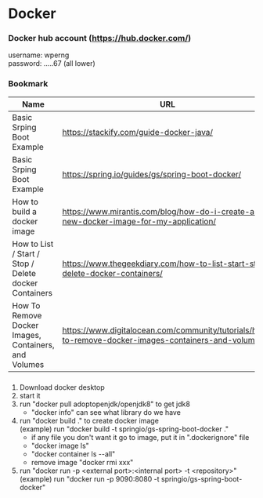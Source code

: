 # Docker

### Docker hub account (https://hub.docker.com/)
username: wperng   
password: .....67 (all lower)   

### Bookmark
Name | URL
--- | ---
Basic Srping Boot Example | https://stackify.com/guide-docker-java/
Basic Srping Boot Example | https://spring.io/guides/gs/spring-boot-docker/
How to build a docker image | https://www.mirantis.com/blog/how-do-i-create-a-new-docker-image-for-my-application/
How to List / Start / Stop / Delete docker Containers | https://www.thegeekdiary.com/how-to-list-start-stop-delete-docker-containers/
How To Remove Docker Images, Containers, and Volumes | https://www.digitalocean.com/community/tutorials/how-to-remove-docker-images-containers-and-volumes

### 
1. Download docker desktop 
2. start it
3. run "docker pull adoptopenjdk/openjdk8" to get jdk8
   - "docker info"  can see what library do we have
4. run "docker build ." to create docker image   
   (example) run "docker build -t springio/gs-spring-boot-docker ."   
   - if any file you don't want it go to image, put it in ".dockerignore" file  
   - "docker image ls"
   - "docker container ls --all"
   - remove image "docker rmi xxx"   
5. run "docker run -p \<external port\>:\<internal port\> -t \<repository\>"    
   (example) run "docker run -p 9090:8080 -t springio/gs-spring-boot-docker" 
   
